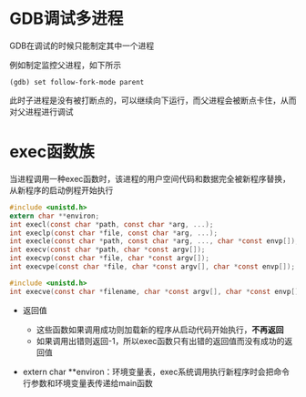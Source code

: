 # GDB调试多进程

GDB在调试的时候只能制定其中一个进程

例如制定监控父进程，如下所示

```shell
(gdb) set follow-fork-mode parent
```

此时子进程是没有被打断点的，可以继续向下运行，而父进程会被断点卡住，从而对父进程进行调试



# exec函数族

当进程调用一种exec函数时，该进程的用户空间代码和数据完全被新程序替换，从新程序的启动例程开始执行

```c
#include <unistd.h>
extern char **environ;
int execl(const char *path, const char *arg, ...);
int execlp(const char *file, const char *arg, ...);
int execle(const char *path, const char *arg, ..., char *const envp[]);
int execv(const char *path, char *const argv[]);
int execvp(const char *file, char *const argv[]);
int execvpe(const char *file, char *const argv[], char *const envp[]);

#include <unistd.h>
int execve(const char *filename, char *const argv[], char *const envp[]);
```

- 返回值
  - 这些函数如果调用成功则加载新的程序从启动代码开始执行，**不再返回**
  - 如果调用出错则返回-1，所以exec函数只有出错的返回值而没有成功的返回值

- extern char **environ：环境变量表，exec系统调用执行新程序时会把命令行参数和环境变量表传递给main函数


